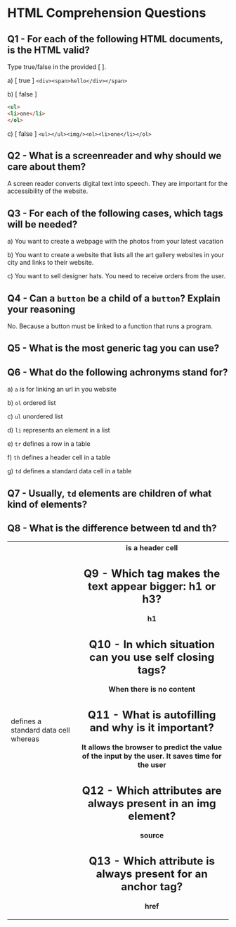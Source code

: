 # HTML Comprehension Questions

## Q1 - For each of the following HTML documents, is the HTML valid?

Type true/false in the provided [ ].

a) [ true ] `<div><span>hello</div></span>`

b) [ false ]

```html
<ul>
<li>one</li>
</ol>
```

c) [ false ] `<ul></ul><img/><ol><li>one</li></ol>`

## Q2 - What is a screenreader and why should we care about them?

A screen reader converts digital text into speech. They are important for the accessibility of the website.

## Q3 - For each of the following cases, which tags will be needed?

a) You want to create a webpage with the photos from your latest vacation <img>

b) You want to create a website that lists all the art gallery websites in your city and links to their website. <a>

c) You want to sell designer hats. You need to receive orders from the user. 

## Q4 - Can a `button` be a child of a `button`? Explain your reasoning
No. Because a button must be linked to a function that runs a program. 

## Q5 - What is the most generic tag you can use?
<p>

## Q6 - What do the following achronyms stand for?

a) `a` <a> is for linking an url in you website

b) `ol` ordered list

c) `ul` unordered list

d) `li` represents an element in a list

e) `tr` defines a row in a table

f) `th` defines a header cell in a table

g) `td` defines a standard data cell in a table

## Q7 - Usually, `td` elements are children of what kind of elements?
<table>

## Q8 - What is the difference between td and th?
<td> defines a standard data cell whereas <th> is a header cell

## Q9 - Which tag makes the text appear bigger: h1 or h3?
h1

## Q10 - In which situation can you use self closing tags?
When there is no content

## Q11 - What is autofilling and why is it important?
It allows the browser to predict the value of the input by the user. It saves time for the user

## Q12 - Which attributes are always present in an img element?
source

## Q13 - Which attribute is always present for an anchor tag?
href